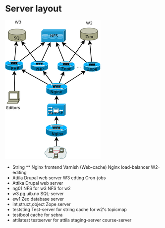 # Server layout

![Network layout](w3_Server_layout.png)

* String
** Nginx frontend
        Varnish (Web-cache)
        Nginx load-balancer
        W2-editing
* Attila
        Drupal web server
        W3 edting
        Cron-jobs
* Attika
        Drupal web server
* ng01
        NFS for w3
        NFS for w2
* w3.pg.uib.no
        SQL-server
* ew1
        Zeo database server
* int,struct,object
        Zope server
* teststing
        Test-server for string
        cache for w2's topicmap
* testbool
        cache for sebra
* attilatest
        testserver for attila
        staging-server
        course-server
